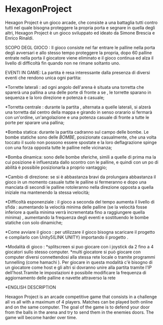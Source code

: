 # HexagonProject

Hexagon Project è un gioco arcade, che consiste a una battaglia tutti contro tutti nel quale bisogna proteggere la propria porta e segnare in quella degli altri, Hexagon Project è un gioco sviluppato ed ideato da Simone Brescia e Enrico Rinaldi.

SCOPO DEGL GIOCO :
Il gioco consiste nel far entrare le palline nella porta degli avversari e allo stesso tempo proteggere la propria, dopo 60 palline entrate nella porta il giocatore viene eliminato e il gioco continua ed alza il livello di difficoltà fin quando non ne rimane soltanto uno.

EVENTI IN GAME:
La partita è resa interessante dalla presenza di diversi eventi che rendono unica ogni partita: 

*Torrette laterali : ad ogni angolo dell'arena è situata una torretta che sparerà una pallina a una delle porte di fronte a se , le torrette sparano in sequenza e la loro direzione e potenza è casuale; 

*Torretta centrale : durante la partita , alternata a quelle laterali, si alzerà una torretta dal centro della mappa e girando in senso orarario si fermarà con un'ordine, un'angolazione  e una potenza casuale di fronte a tutte le porte per sparare una pallina; 

*Bomba statica: durante la partita cadranno sul campo delle bombe. Le bombe statiche sono delle *BOMBE*, posizionate casualmente, che una volta toccato il suolo non possono essere spostate e la loro deflagrazione spinge con una forza opposta tutte le palline nelle vicinanza; 

*Bomba dinamica: sono delle bombe sferiche, simili a quelle di prima ma la cui posizione è influenzata dallo scontro con le palline, e quindi con un po di abilità è possibile posizionarla a proprio vantaggio; 

*Cambio di direzione: se si è abbastanza bravi da prolungara abbastanza il gioco in un momento casuale tutte le palline si fermeranno e dopo una manciata di secondi le palline rotoleranno nella direzione opposta a quella iniziale ma mantenendo la stessa velocità; 

*Difficoltà esponenziale : il gioco a seconda del tempo aumenta il livello di sfìda : aumentando la velocità minima delle palline (se la velocità fosse inferiore a quella minima verrà incrementata fino a raggiungere quella minima) , aumentando la frequenza degli eventi e sostituendo le bombe statiche con solo dinamiche;   

*Come avviare il gioco : per utilizzare il gioco bisogna scaricare il progetto e compilarlo con Unity5(LINK UNITY) importando il progetto .

*Modalità di gioco : *splitscreen si puo giocare con i  joystick da 2 fino a 4 giocatori sullo stesso computer.
                     *multi giocatore si può giocare con computer diversi connettendosi alla stessa rete locale o tramite programmi                              tunnelling (come hamachi ). Per giocare in questa modalità c'è bisogno di un giocatore come host e gli altri si                            dovranno unire alla partita tramite l'IP dell'host.Tramite le impostazioni è possibile modificare la frequenza di                          aggiornamento delle palline e navette attraverso la rete
                     
*ENGLISH DESCRIPTION

Hexagon Project is an arcade competitive game that consists in a challenge all vs all with a maximum of 4 players. Matches can be played both online and on the same computer. The goal of the game is to defend your door from the balls in the arena and try to send them in the enemies doors. The game will become harder over time.
                     

